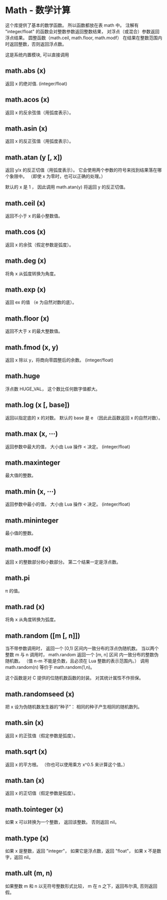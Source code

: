 # Math - 数学计算



这个库提供了基本的数学函数。 所以函数都放在表 math 中。 注解有 "integer/float" 的函数会对整数参数返回整数结果， 对浮点（或混合）参数返回浮点结果。 圆整函数（math.ceil, math.floor, math.modf） 在结果在整数范围内时返回整数，否则返回浮点数。

这是系统内置模块, 可以直接调用

## math.abs (x)

返回 x 的绝对值. (integer/float)

## math.acos (x)

返回 x 的反余弦值（用弧度表示）。

## math.asin (x)

返回 x 的反正弦值（用弧度表示）。

## math.atan (y [, x])

返回 y/x 的反正切值（用弧度表示）。 它会使用两个参数的符号来找到结果落在哪个象限中。 （即使 x 为零时，也可以正确的处理。）

默认的 x 是 1 ， 因此调用 math.atan(y) 将返回 y 的反正切值。

## math.ceil (x)

返回不小于 x 的最小整数值。

## math.cos (x)

返回 x 的余弦（假定参数是弧度）。

## math.deg (x)

将角 x 从弧度转换为角度。

## math.exp (x)

返回 ex 的值 （e 为自然对数的底）。

## math.floor (x)

返回不大于 x 的最大整数值。

## math.fmod (x, y)

返回 x 除以 y，将商向零圆整后的余数。 (integer/float)

## math.huge

浮点数 HUGE_VAL， 这个数比任何数字值都大。

## math.log (x [, base])

返回以指定底的 x 的对数。 默认的 base 是 e （因此此函数返回 x 的自然对数）。

## math.max (x, ···)

返回参数中最大的值， 大小由 Lua 操作 < 决定。 (integer/float)

## math.maxinteger

最大值的整数。

## math.min (x, ···)

返回参数中最小的值， 大小由 Lua 操作 < 决定。 (integer/float)

## math.mininteger

最小值的整数。

## math.modf (x)

返回 x 的整数部分和小数部分。 第二个结果一定是浮点数。

## math.pi

π 的值。

## math.rad (x)

将角 x 从角度转换为弧度。

## math.random ([m [, n]])

当不带参数调用时， 返回一个 [0,1) 区间内一致分布的浮点伪随机数。 当以两个整数 m 与 n 调用时， math.random 返回一个 [m, n] 区间 内一致分布的整数伪随机数。 （值 n-m 不能是负数，且必须在 Lua 整数的表示范围内。） 调用 math.random(n) 等价于 math.random(1,n)。

这个函数是对 C 提供的位随机数函数的封装。 对其统计属性不作担保。

## math.randomseed (x)

把 x 设为伪随机数发生器的“种子”： 相同的种子产生相同的随机数列。

## math.sin (x)

返回 x 的正弦值（假定参数是弧度）。

## math.sqrt (x)

返回 x 的平方根。 （你也可以使用乘方 x^0.5 来计算这个值。）

## math.tan (x)

返回 x 的正切值（假定参数是弧度）。

## math.tointeger (x)

如果 x 可以转换为一个整数， 返回该整数。 否则返回 nil。

## math.type (x)

如果 x 是整数，返回 "integer"， 如果它是浮点数，返回 "float"， 如果 x 不是数字，返回 nil。

## math.ult (m, n)

如果整数 m 和 n 以无符号整数形式比较， m 在 n 之下，返回布尔真, 否则返回假。
